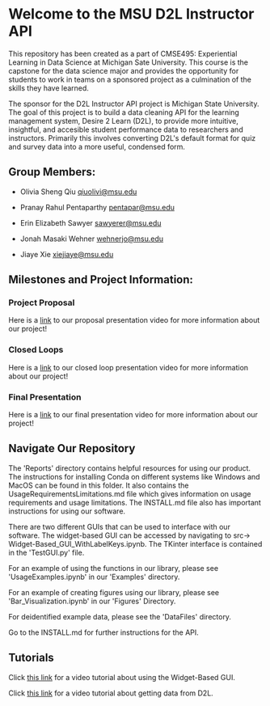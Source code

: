 # Welcome to the MSU D2L Instructor API

This repository has been created as a part of CMSE495: Experiential Learning in Data Science at Michigan Sate University. This course is the capstone for the data science major and provides the opportunity for students to work in teams on a sponsored project as a culmination of the skills they have learned. 

The sponsor for the D2L Instructor API project is Michigan State University. The goal of this project is to build a data cleaning API for the learning management system, Desire 2 Learn (D2L), to provide more intuitive, insightful, and accesible student performance data to researchers and instructors. Primarily this involves converting D2L's default format for quiz and survey data into a more useful, condensed form. 

## Group Members:
- Olivia Sheng Qiu <qiuolivi@msu.edu>

- Pranay Rahul Pentaparthy <pentapar@msu.edu>

- Erin Elizabeth Sawyer <sawyerer@msu.edu>

- Jonah Masaki Wehner <wehnerjo@msu.edu>

- Jiaye Xie <xiejiaye@msu.edu>

## Milestones and Project Information:

### Project Proposal
Here is a [link](https://mediaspace.msu.edu/media/MSUD2LInstructorAPI-CMSE495_Proposal_Presentation_Video/1_8nkuh5ul) to our proposal presentation video for more information about our project! 

### Closed Loops
Here is a [link](https://mediaspace.msu.edu/media/MSUD2LInstructorAPI-CMSE495_Closed-Loop_Presentation_Video/1_lirffq9v) to our closed loop presentation video for more information about our project! 

### Final Presentation
Here is a [link](https://mediaspace.msu.edu/media/MSUD2LInstructorAPI-CMSE495_Final_Project_Video/1_dy0poenh) to our final presentation video for more information about our project! 

## Navigate Our Repository

The 'Reports' directory contains helpful resources for using our product. The instructions for installing Conda on different systems like Windows and MacOS can be found in this folder. It also contains the UsageRequirementsLimitations.md file which gives information on usage requirements and usage limitations. The INSTALL.md file also has important instructions for using our software.

There are two different GUIs that can be used to interface with our software. The widget-based GUI can be accessed by navigating to src-> Widget-Based_GUI_WithLabelKeys.ipynb. The TKinter interface is contained in the 'TestGUI.py' file.

For an example of using the functions in our library, please see 'UsageExamples.ipynb' in our 'Examples' directory. 

For an example of creating figures using our library, please see 'Bar_Visualization.ipynb' in our 'Figures' Directory. 

For deidentified example data, please see the 'DataFiles' directory.

Go to the INSTALL.md for further instructions for the API.

## Tutorials

Click [this link](https://mediaspace.msu.edu/media/WidgetBasedGUI_Tutorial/1_2unbogi0) for a video tutorial about using the Widget-Based GUI.

Click [this link](https://mediaspace.msu.edu/media/Getting+D2L+Data+Output+Tutorial/1_i9pbey6y) for a video tutorial about getting data from D2L. 